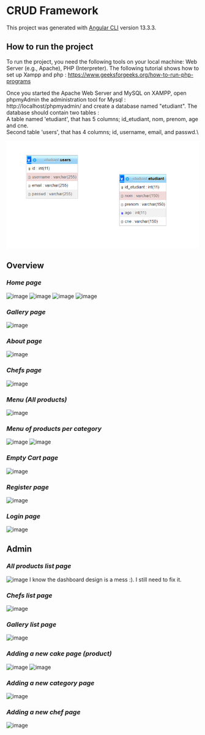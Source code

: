 # CRUD Framework

This project was generated with [Angular CLI](https://github.com/angular/angular-cli) version 13.3.3.

## How to run the project

To run the project, you need the following tools on your local machine: Web Server (e.g., Apache), PHP (Interpreter).
The following tutorial shows how to set up Xampp and php : https://www.geeksforgeeks.org/how-to-run-php-programs

Once you started the Apache Web Server and MySQL on XAMPP, open phpmyAdmin the administration tool for Mysql : http://localhost/phpmyadmin/ and create a database named "etudiant".
The database  should contain two tables :\
A table named 'etudiant', that has 5 columns; id_etudiant, nom, prenom, age and cne.\
Second table 'users', that has 4 columns; id, username, email, and passwd.\

![image](readmeimg/database.png)

## Overview
### *Home page*
![image](images/home%20page.jpg)
![image](images/our%20specialities.jpg)
![image](images/our%20customers%20favorites.jpg)
![image](images/footer.jpg)

### *Gallery page*
![image](images/gallery.jpg)

### *About page*
![image](images/about%20us.jpg)

### *Chefs page*
![image](images/chef%20list%20for%20client.jpg)

### *Menu (All products)*
![image](images/tous%20les%20produits.jpg)

### *Menu of products per category*
![image](images/produit%20par%20categorie%201.jpg)
![image](images/produit%20par%20categorie%203.jpg)

### *Empty Cart page*
![image](images/empty%20cart.jpg)

### *Register page*
![image](images/register%20form.jpg)

### *Login page*
![image](images/login%20form.jpg)

## Admin
### *All products list page*
![image](images/products%20lists.jpg)
I know the dashboard design is a mess :). I still need to fix it.

### *Chefs list page*
![image](images/chef%20list.jpg)

### *Gallery list page*
![image](images/dashboard%20list.jpg)

### *Adding a new cake page (product)*
![image](images/adding%20a%20new%20cake%20before.jpg)
![image](images/adding%20a%20new%20cake.jpg)

### *Adding a new category page*
![image](images/adding%20a%20new%20category.jpg)

### *Adding a new chef page*
![image](images/adding%20a%20new%20chef.jpg)
